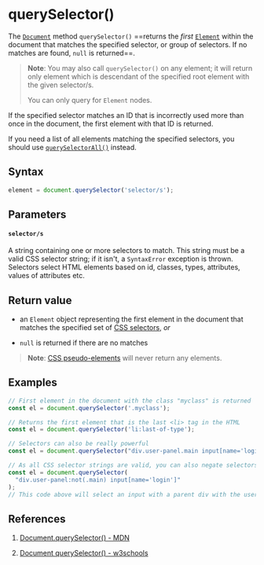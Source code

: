 # querySelector()

The [`Document`](https://developer.mozilla.org/en-US/docs/Web/API/Document) method `querySelector()` ==returns the _first_ [`Element`](https://developer.mozilla.org/en-US/docs/Web/API/Element) within the document that matches the specified selector, or group of selectors. If no matches are found, `null` is returned==.

> **Note**: You may also call `querySelector()` on any element; it will return only element which is descendant of the specified root element with the given selector/s.
>
> You can only query for `Element` nodes.

If the specified selector matches an ID that is incorrectly used more than once in the document, the first element with that ID is returned.

If you need a list of all elements matching the specified selectors, you should use [`querySelectorAll()`](https://developer.mozilla.org/en-US/docs/Web/API/Document/querySelectorAll) instead.

## Syntax

```js
element = document.querySelector('selector/s');
```

## Parameters

#### `selector/s`

 A string containing one or more selectors to match. This string must be a valid CSS selector string; if it isn't, a `SyntaxError` exception is thrown. Selectors select HTML elements based on id, classes, types, attributes, values of attributes etc.

## Return value

- an `Element` object representing the first element in the document that matches the specified set of [CSS selectors](https://developer.mozilla.org/en-US/docs/Web/CSS/CSS_Selectors), _or_

- `null` is returned if there are no matches

> **Note**: [CSS pseudo-elements](https://developer.mozilla.org/en-US/docs/Web/CSS/Pseudo-elements) will never return any elements.

## Examples

```js
// First element in the document with the class "myclass" is returned
const el = document.querySelector('.myclass');

// Returns the first element that is the last <li> tag in the HTML
const el = document.querySelector('li:last-of-type');

// Selectors can also be really powerful
const el = document.querySelector("div.user-panel.main input[name='login']");

// As all CSS selector strings are valid, you can also negate selectors
const el = document.querySelector(
  "div.user-panel:not(.main) input[name='login']"
);
// This code above will select an input with a parent div with the user-panel class but not the main class.
```

## References

1. [Document.querySelector() - MDN](https://developer.mozilla.org/en-US/docs/Web/API/Document/querySelector)

2. [Document querySelector() - w3schools](https://www.w3schools.com/jsref/met_document_queryselector.asp)
